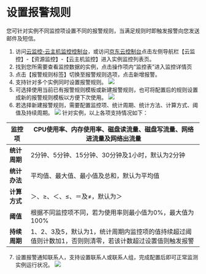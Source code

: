 # 设置报警规则
您可针对实例不同监控项设置不同的报警规则，当满足规则时即触发报警向您发送邮件及短信。

1. 访问[云监控-云主机监控控制台][1]，或访问[京东云控制台][2]点击左侧导航栏【云监控】-【资源监控】-【云主机监控】进入实例监控列表页。
2. 找到您所需要查看监控数据的实例，点击操作项内“监控表”进入监控详情页
3. 点击【报警规则标签】切换至报警规则选项，点击新增报警。
4. 支持针对多个实例同时设置报警规则。
![](../../../../image/vm/Operation-Guide-Monitor-1.png)
5. 可选择使用当前已有报警规则模板或新建报警规则，也可将配置后的规则设置成新的报警规则模板以方便下次使用。
![](../../../../image/vm/Operation-Guide-Monitor-2.png)
6. 若选择新建报警规则，需要配置监控项、统计周期、统计方法、计算方式、阈值及持续周期。
![](../../../../image/vm/Operation-Guide-Monitor-3.png)
针对实例，以上各项支持情况如下：

| **监控项**   | CPU使用率、内存使用率、磁盘读流量、磁盘写流量、网络进流量及网络出流量 |
| --- | ---   |
| **统计周期**    |  2分钟、5分钟、15分钟、30分钟及1小时，默认为2分钟   |
|  **统计办法**   |  平均值、最大值、最小值及总和，默认为平均值   |
|  **计算方式**   |  ＞、≥、＜、≤、＝及≠，默认为＞   |
|  **阈值**   |   根据不同监控项不同，若为使用率则最小值为0%，最大值为100%  |
|  **持续周期**   | 1、2、3及5，默认为1，统计周期内监控项的值持续超过阈值则计数加1，否则则清零，若该计数超过设置值则触发报警    |
7. 设置报警通知联系人，支持设置联系人或联系人组，完成配置后即可正常监测实例运行状况。
![](../../../../image/vm/Operation-Guide-Monitor-4.png)


  [1]: ./images/Operation-Guide-Monitor-1.png "Operation-Guide-Monitor-1.png"
  [2]: ./images/Operation-Guide-Monitor-1.png "Operation-Guide-Monitor-1.png"
  [3]: ./images/Operation-Guide-Monitor-1.png "Operation-Guide-Monitor-1.png"
  [4]: ./images/Operation-Guide-Monitor-2.png "Operation-Guide-Monitor-2.png"
  [5]: ./images/Operation-Guide-Monitor-3.png "Operation-Guide-Monitor-3.png"
  [6]: ./images/Operation-Guide-Monitor-4.png "Operation-Guide-Monitor-4.png"